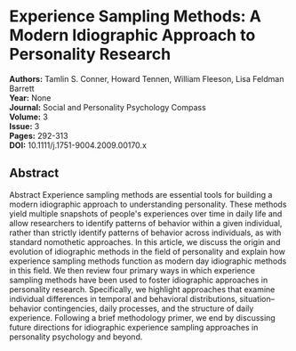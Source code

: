 # Experience Sampling Methods: A Modern Idiographic Approach to Personality Research

**Authors:** Tamlin S. Conner, Howard Tennen, William Fleeson, Lisa Feldman Barrett  
**Year:** None  
**Journal:** Social and Personality Psychology Compass  
**Volume:** 3  
**Issue:** 3  
**Pages:** 292-313  
**DOI:** 10.1111/j.1751-9004.2009.00170.x  

## Abstract
Abstract
            Experience sampling methods are essential tools for building a modern idiographic approach to understanding personality. These methods yield multiple snapshots of people's experiences over time in daily life and allow researchers to identify patterns of behavior within a given individual, rather than strictly identify patterns of behavior across individuals, as with standard nomothetic approaches. In this article, we discuss the origin and evolution of idiographic methods in the field of personality and explain how experience sampling methods function as modern day idiographic methods in this field. We then review four primary ways in which experience sampling methods have been used to foster idiographic approaches in personality research. Specifically, we highlight approaches that examine individual differences in temporal and behavioral distributions, situation–behavior contingencies, daily processes, and the structure of daily experience. Following a brief methodology primer, we end by discussing future directions for idiographic experience sampling approaches in personality psychology and beyond.

